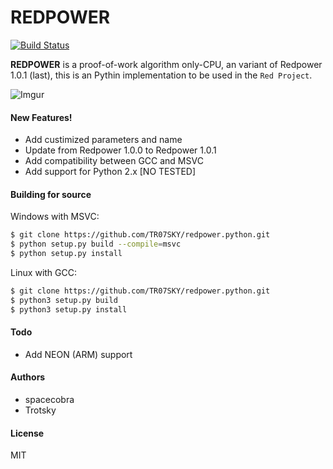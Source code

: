 # REDPOWER

[![Build Status](https://travis-ci.org/TR07SKY/redpower-python.svg?branch=master)](https://travis-ci.org/joemccann/dillinger)

**REDPOWER** is a proof-of-work algorithm only-CPU, an variant of Redpower 1.0.1 (last), this is an Pythin implementation to be 
used in the ```Red Project```.

![Imgur](https://imgur.com/JQulKIL.png)

#### New Features!

  - Add custimized parameters and name
  - Update from Redpower 1.0.0 to Redpower 1.0.1
  - Add compatibility between GCC and MSVC
  - Add support for Python 2.x [NO TESTED]

#### Building for source
Windows with MSVC:
```sh
$ git clone https://github.com/TR07SKY/redpower.python.git
$ python setup.py build --compile=msvc
$ python setup.py install
```

Linux with GCC:
```sh
$ git clone https://github.com/TR07SKY/redpower.python.git
$ python3 setup.py build
$ python3 setup.py install
```

#### Todo

 - Add NEON (ARM) support

#### Authors
  - spacecobra
  - Trotsky

#### License

MIT

   [dill]: <https://github.com/joemccann/dillinger>
   [git-repo-url]: <https://github.com/joemccann/dillinger.git>
   [john gruber]: <http://daringfireball.net>
   [df1]: <http://daringfireball.net/projects/markdown/>
   [markdown-it]: <https://github.com/markdown-it/markdown-it>
   [Ace Editor]: <http://ace.ajax.org>
   [node.js]: <http://nodejs.org>
   [Twitter Bootstrap]: <http://twitter.github.com/bootstrap/>
   [jQuery]: <http://jquery.com>
   [@tjholowaychuk]: <http://twitter.com/tjholowaychuk>
   [express]: <http://expressjs.com>
   [AngularJS]: <http://angularjs.org>
   [Gulp]: <http://gulpjs.com>

   [PlDb]: <https://github.com/joemccann/dillinger/tree/master/plugins/dropbox/README.md>
   [PlGh]: <https://github.com/joemccann/dillinger/tree/master/plugins/github/README.md>
   [PlGd]: <https://github.com/joemccann/dillinger/tree/master/plugins/googledrive/README.md>
   [PlOd]: <https://github.com/joemccann/dillinger/tree/master/plugins/onedrive/README.md>
   [PlMe]: <https://github.com/joemccann/dillinger/tree/master/plugins/medium/README.md>
   [PlGa]: <https://github.com/RahulHP/dillinger/blob/master/plugins/googleanalytics/README.md>
